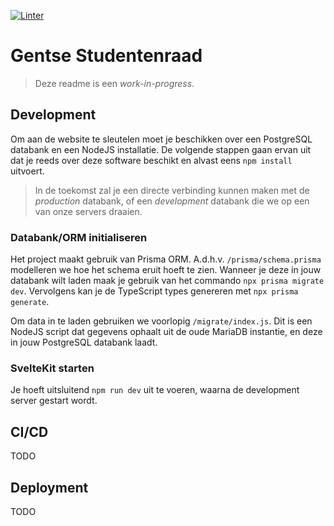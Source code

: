 [![Linter](https://github.com/GentseStudentenraad/website/actions/workflows/linter.yml/badge.svg)](https://github.com/GentseStudentenraad/website/actions/workflows/linter.yml)

# Gentse Studentenraad

> Deze readme is een _work-in-progress_.

## Development

Om aan de website te sleutelen moet je beschikken over een PostgreSQL databank en een NodeJS installatie. De volgende stappen gaan ervan uit dat je reeds over deze software beschikt en alvast eens `npm install` uitvoert.

> In de toekomst zal je een directe verbinding kunnen maken met de _production_ databank, of een _development_ databank die we op een van onze servers draaien.

### Databank/ORM initialiseren

Het project maakt gebruik van Prisma ORM. A.d.h.v. `/prisma/schema.prisma` modelleren we hoe het schema eruit hoeft te zien. Wanneer je deze in jouw databank wilt laden maak je gebruik van het commando `npx prisma migrate dev`. Vervolgens kan je de TypeScript types genereren met `npx prisma generate`.

Om data in te laden gebruiken we voorlopig `/migrate/index.js`. Dit is een NodeJS script dat gegevens ophaalt uit de oude MariaDB instantie, en deze in jouw PostgreSQL databank laadt.

### SvelteKit starten

Je hoeft uitsluitend `npm run dev` uit te voeren, waarna de development server gestart wordt.

## CI/CD

TODO

## Deployment

TODO
